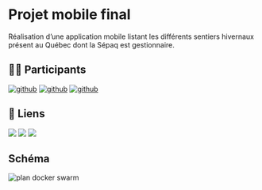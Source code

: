 # Projet mobile final
Réalisation d’une application mobile listant les  différents sentiers hivernaux présent au Québec dont la Sépaq est gestionnaire.
  
## 👨‍💻 Participants
[![github](https://img.shields.io/badge/brice_camus-000?style=for-the-badge&logo=github&logoColor=white)](https://github.com/Voxys)
[![github](https://img.shields.io/badge/samuel_d'astous-000?style=for-the-badge&logo=github&logoColor=white)](https://github.com/Poyut/)
[![github](https://img.shields.io/badge/Maxence_schroeder-000?style=for-the-badge&logo=github&logoColor=white)](https://github.com/Maxence-schroeder01)

## 🔗 Liens
[![](https://img.shields.io/badge/Jeu_de_donnees-EBEBEB?style=for-the-badge&logo=databricks&logoColor=white)](https://www.donneesquebec.ca/recherche/dataset/sentiers-hivernaux/resource/540ad36a-1303-4b1a-b554-64c97d31ed7a)
[![](https://img.shields.io/badge/Figma-39ADFC?style=for-the-badge&logo=figma&logoColor=white)](https://www.figma.com/file/kbTB6I61wlw1H9jSvUQUoL/Projet-Mobile)
[![](https://img.shields.io/badge/Figjam-A969FC?style=for-the-badge&logo=figma&logoColor=white)](https://www.figma.com/file/xSu7TeECdZf24g8Rxhs7YT/Projet-Mobile)

## Schéma

![plan docker swarm](https://user-images.githubusercontent.com/54377206/142468056-d3437a3b-eb20-4f67-8ec2-3b673dcd3534.png)
